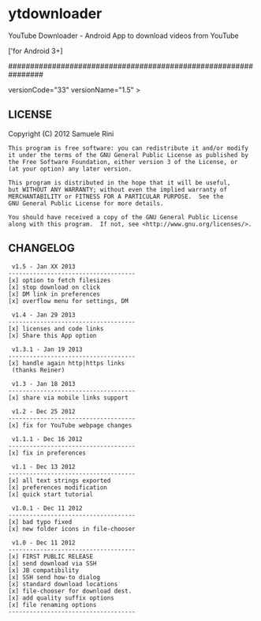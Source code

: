ytdownloader
================================================================

YouTube Downloader - Android App to download videos from YouTube

['for Android 3+]

################################################################

versionCode="33"
versionName="1.5" >

LICENSE
-------
Copyright (C) 2012  Samuele Rini

    This program is free software: you can redistribute it and/or modify
    it under the terms of the GNU General Public License as published by
    the Free Software Foundation, either version 3 of the License, or
    (at your option) any later version.

    This program is distributed in the hope that it will be useful,
    but WITHOUT ANY WARRANTY; without even the implied warranty of
    MERCHANTABILITY or FITNESS FOR A PARTICULAR PURPOSE.  See the
    GNU General Public License for more details.

    You should have received a copy of the GNU General Public License
    along with this program.  If not, see <http://www.gnu.org/licenses/>.


CHANGELOG
---------
    
     v1.5 - Jan XX 2013 
    ------------------------------------ 
    [x] option to fetch filesizes 
    [x] stop download on click 
    [x] DM link in preferences 
    [x] overflow menu for settings, DM 
     
     v1.4 - Jan 29 2013 
    ------------------------------------ 
    [x] licenses and code links 
    [x] Share this App option 
     
     v1.3.1 - Jan 19 2013 
    ------------------------------------ 
    [x] handle again http|https links 
     (thanks Reiner) 
     
     v1.3 - Jan 18 2013 
    ------------------------------------ 
    [x] share via mobile links support 
     
     v1.2 - Dec 25 2012 
    ------------------------------------ 
    [x] fix for YouTube webpage changes 
     
     v1.1.1 - Dec 16 2012 
    ------------------------------------ 
    [x] fix in preferences 
     
     v1.1 - Dec 13 2012 
    ------------------------------------ 
    [x] all text strings exported 
    [x] preferences modification 
    [x] quick start tutorial 
     
     v1.0.1 - Dec 11 2012 
    ------------------------------------ 
    [x] bad typo fixed 
    [x] new folder icons in file-chooser 
     
     v1.0 - Dec 11 2012 
    ------------------------------------ 
    [x] FIRST PUBLIC RELEASE 
    [x] send download via SSH 
    [x] JB compatibility 
    [x] SSH send how-to dialog 
    [x] standard download locations 
    [x] file-chooser for download dest. 
    [x] add quality suffix options 
    [x] file renaming options 
    ------------------------------------
